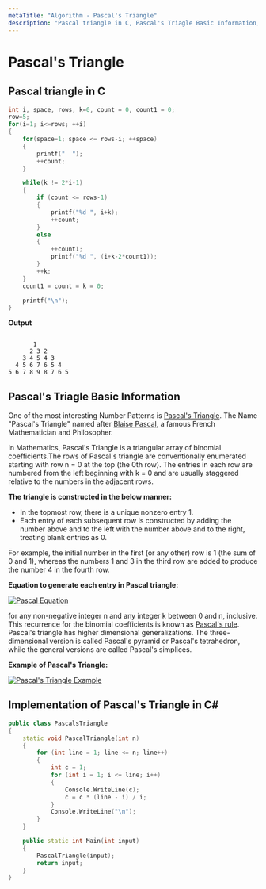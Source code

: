 ```yaml
---
metaTitle: "Algorithm - Pascal's Triangle"
description: "Pascal triangle in C, Pascal's Triagle Basic Information, Implementation of Pascal's Triangle in C#"
---
```


# Pascal's Triangle



## Pascal triangle in C


```cpp
int i, space, rows, k=0, count = 0, count1 = 0;
row=5;
for(i=1; i<=rows; ++i)
{
    for(space=1; space <= rows-i; ++space)
    {
        printf("  ");
        ++count;
    }

    while(k != 2*i-1)
    {
        if (count <= rows-1)
        {
            printf("%d ", i+k);
            ++count;
        }
        else
        {
            ++count1;
            printf("%d ", (i+k-2*count1));
        }
        ++k;
    }
    count1 = count = k = 0;

    printf("\n");
}

```

**Output**

```

       1
      2 3 2
    3 4 5 4 3
  4 5 6 7 6 5 4
5 6 7 8 9 8 7 6 5

```



## Pascal's Triagle Basic Information


One of the most interesting Number Patterns is [Pascal's Triangle](https://en.wikipedia.org/wiki/Pascal%27s_triangle). The Name "Pascal's Triangle" named after [Blaise Pascal](https://en.wikipedia.org/wiki/Blaise_Pascal), a famous French Mathematician and Philosopher.

In Mathematics, Pascal's Triangle is a triangular array of binomial coefficients.The rows of Pascal's triangle are conventionally enumerated starting with row n = 0 at the top (the 0th row). The entries in each row are numbered from the left beginning with k = 0 and are usually staggered relative to the numbers in the adjacent rows.

**The triangle is constructed in the below manner:**

- In the topmost row, there is a unique nonzero entry 1.
- Each entry of each subsequent row is constructed by adding the number above and to the left with the number above and to the right, treating blank entries as 0.

For example, the initial number in the first (or any other) row is 1 (the sum of 0 and 1), whereas the numbers 1 and 3 in the third row are added to produce the number 4 in the fourth row.

**Equation to generate each entry in Pascal triangle:**

[<img src="https://i.stack.imgur.com/7WEJ9.png" alt="Pascal Equation" />](https://i.stack.imgur.com/7WEJ9.png)

for any non-negative integer n and any integer k between 0 and n, inclusive. This recurrence for the binomial coefficients is known as [Pascal's rule](https://en.wikipedia.org/wiki/Pascal%27s_rule). Pascal's triangle has higher dimensional generalizations. The three-dimensional version is called Pascal's pyramid or Pascal's tetrahedron, while the general versions are called Pascal's simplices.

**Example of Pascal's Triangle:**

[<img src="https://i.stack.imgur.com/chhsE.gif" alt="Pascal's Triangle Example" />](https://i.stack.imgur.com/chhsE.gif)



## Implementation of Pascal's Triangle in C#


```cpp
public class PascalsTriangle
{
    static void PascalTriangle(int n)
    {
        for (int line = 1; line <= n; line++)
        {
            int c = 1;
            for (int i = 1; i <= line; i++)
            {
                Console.WriteLine(c);
                c = c * (line - i) / i;
            }
            Console.WriteLine("\n");
        }
    }

    public static int Main(int input)
    {
        PascalTriangle(input);
        return input;
    }
}

```

